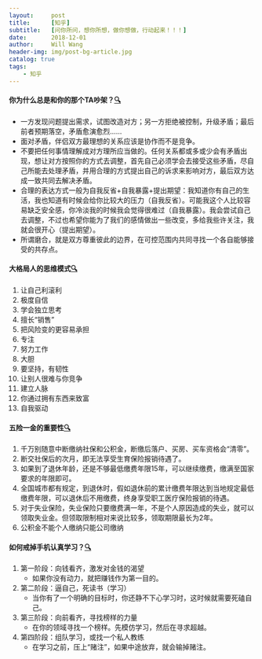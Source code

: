 ```yaml
---
layout:     post
title:      [知乎]
subtitle:   [问你所问，想你所想，做你想做，行动起来！！！]
date:       2018-12-01
author:     Will Wang
header-img: img/post-bg-article.jpg
catalog: true
tags:
    - 知乎
---
```



#### 你为什么总是和你的那个TA吵架？[🔍](https://www.zhihu.com/question/315428251/answer/623408496)
- 一方发现问题提出需求，试图改造对方；另一方拒绝被控制，升级矛盾；最后前者预期落空，矛盾愈演愈烈……
- 面对矛盾，伴侣双方最理想的关系应该是协作而不是竞争。
- 不要把任何事情理解成对方理所应当做的。任何关系都或多或少会有矛盾出现，想让对方按照你的方式去调整，首先自己必须学会去接受这些矛盾，尽自己所能去处理矛盾，并用合理的方式提出自己的诉求来影响对方，最后双方达成一致共同去解决矛盾。
- 合理的表达方式一般为自我反省+自我暴露+提出期望：我知道你有自己的生活，我也知道有时候会给你比较大的压力（自我反省）。可能我这个人比较容易缺乏安全感，你冷淡我的时候我会觉得很难过（自我暴露）。我会尝试自己去调整，不过也希望你能为了我们的感情做出一些改变，多给我些许关注，我就会很开心（提出期望）。
- 所谓磨合，就是双方尊重彼此的边界，在可控范围内共同寻找一个各自能够接受的共存点。


#### 大格局人的思维模式[🔍](https://www.zhihu.com/question/288688040/answer/681148135)
1. 让自己利滚利
1. 极度自信
1. 学会独立思考
1. 擅长“销售”
1. 把风险变的更容易承担
1. 专注
1. 努力工作
1. 大胆
1. 要坚持，有韧性
1. 让别人很难与你竞争
1. 建立人脉
1. 你通过拥有东西来致富
1. 自我驱动


#### 五险一金的重要性[🔍](https://www.zhihu.com/question/22950080/answer/815327231)
1. 千万别随意中断缴纳社保和公积金，断缴后落户、买房、买车资格会“清零”。
1. 断交社保后的次月，即无法享受生育保险报销待遇了。
1. 如果到了退休年龄，还是不够最低缴费年限15年，可以继续缴费，缴满至国家要求的年限即可。
1. 全国城市都有规定，到退休时，假如退休前的累计缴费年限达到当地规定最低缴费年限，可以退休后不用缴费，终身享受职工医疗保险报销的待遇。
1. 对于失业保险，失业保险只要缴费满一年，不是个人原因造成的失业，就可以领取失业金。但领取限制相对来说比较多，领取期限最长为2年。
1. 公积金不能个人缴纳只能公司缴纳


#### 如何戒掉手机认真学习？[🔍](https://www.zhihu.com/question/341554416/answer/848670278)
1. 第一阶段：向钱看齐，激发对金钱的渴望
    - 如果你没有动力，就把赚钱作为第一目的。
1. 第二阶段：逼自己，死读书（学习）
    - 当你有了一个明确的目标时，你还静不下心学习时，这时候就需要死磕自己。
1. 第三阶段：向前看齐，寻找榜样的力量
    - 在你的领域寻找一个榜样。先模仿学习，然后在寻求超越。
1. 第四阶段：组队学习，或找一个私人教练
    - 在学习之前，压上“赌注”，如果中途放弃，就会输掉赌注。
    
    
#### 




